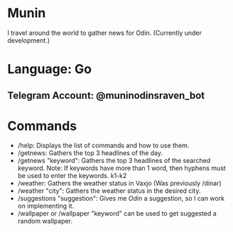 # Munin
I travel around the world to gather news for Odin. (Currently under development.)

# Language: Go
## Telegram Account: @muninodinsraven_bot

# Commands
* /help: Displays the list of commands and how to use them.
* /getnews: Gathers the top 3 headlines of the day.
* /getnews "keyword": Gathers the top 3 headlines of the searched keyword.
  Note: If keywords have more than 1 word, then hyphens must be used to enter the keywords. k1-k2
* /weather: Gathers the weather status in Vaxjo (Was previously /dinar)
* /weather "city": Gathers the weather status in the desired city.
* /suggestions "suggestion": Gives me *Odin* a suggestion, so I can work on implementing it.
* /wallpaper or /wallpaper "keyword" can be used to get suggested a random wallpaper.
